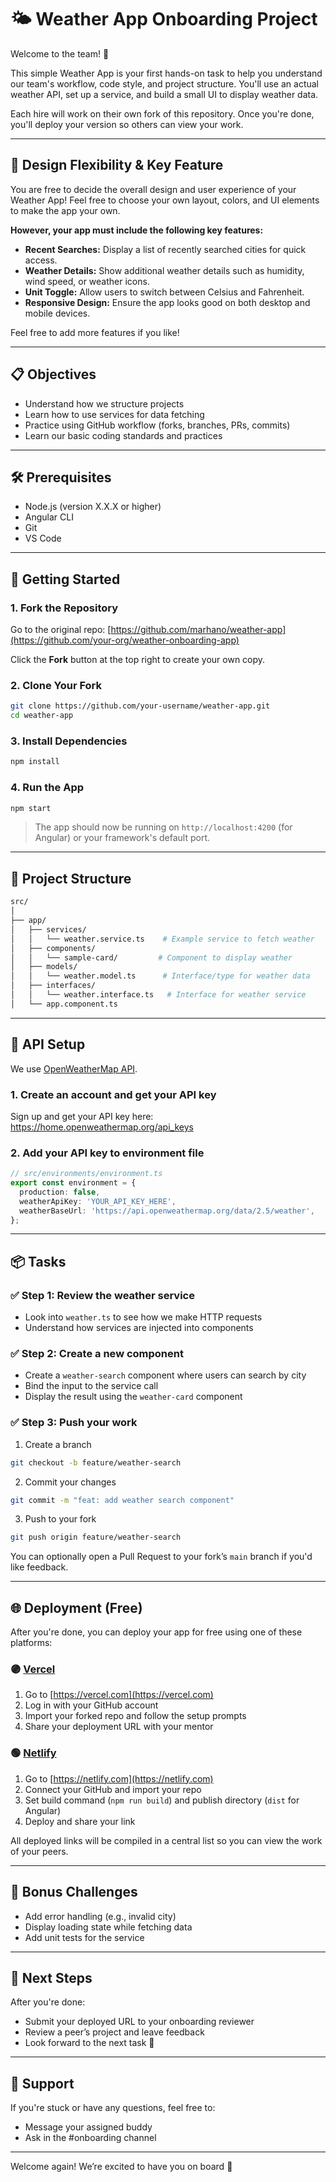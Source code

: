 # 🌤️ Weather App Onboarding Project

Welcome to the team! 🎉

This simple Weather App is your first hands-on task to help you understand our team's workflow, code style, and project structure. You'll use an actual weather API, set up a service, and build a small UI to display weather data.

Each hire will work on their own fork of this repository. Once you're done, you'll deploy your version so others can view your work.

---

## 🎨 Design Flexibility & Key Feature

You are free to decide the overall design and user experience of your Weather App! Feel free to choose your own layout, colors, and UI elements to make the app your own.

**However, your app must include the following key features:**

- **Recent Searches:** Display a list of recently searched cities for quick access.
- **Weather Details:** Show additional weather details such as humidity, wind speed, or weather icons.
- **Unit Toggle:** Allow users to switch between Celsius and Fahrenheit.
- **Responsive Design:** Ensure the app looks good on both desktop and mobile devices.

Feel free to add more features if you like!

---

## 📋 Objectives

- Understand how we structure projects
- Learn how to use services for data fetching
- Practice using GitHub workflow (forks, branches, PRs, commits)
- Learn our basic coding standards and practices

---

## 🛠️ Prerequisites

- Node.js (version X.X.X or higher)
- Angular CLI
- Git
- VS Code

---

## 🚀 Getting Started

### 1. Fork the Repository

Go to the original repo: [https://github.com/marhano/weather-app](https://github.com/your-org/weather-onboarding-app)

Click the **Fork** button at the top right to create your own copy.

### 2. Clone Your Fork

```bash
git clone https://github.com/your-username/weather-app.git
cd weather-app
```

### 3. Install Dependencies

```bash
npm install
```

### 4. Run the App

```bash
npm start
```

> The app should now be running on `http://localhost:4200` (for Angular) or your framework's default port.

---

## 📁 Project Structure

```bash
src/
│
├── app/
│   ├── services/
│   │   └── weather.service.ts    # Example service to fetch weather
│   ├── components/
│   │   └── sample-card/         # Component to display weather
│   ├── models/
│   │   └── weather.model.ts      # Interface/type for weather data
│   ├── interfaces/
│   │   └── weather.interface.ts   # Interface for weather service
│   └── app.component.ts
```

---

## 🔐 API Setup

We use [OpenWeatherMap API](https://openweathermap.org/api).

### 1. Create an account and get your API key

Sign up and get your API key here: https://home.openweathermap.org/api_keys

### 2. Add your API key to environment file

```ts
// src/environments/environment.ts
export const environment = {
  production: false,
  weatherApiKey: 'YOUR_API_KEY_HERE',
  weatherBaseUrl: 'https://api.openweathermap.org/data/2.5/weather',
};
```

---

## 📦 Tasks

### ✅ Step 1: Review the weather service

- Look into `weather.ts` to see how we make HTTP requests
- Understand how services are injected into components

### ✅ Step 2: Create a new component

- Create a `weather-search` component where users can search by city
- Bind the input to the service call
- Display the result using the `weather-card` component

### ✅ Step 3: Push your work

1. Create a branch

```bash
git checkout -b feature/weather-search
```

2. Commit your changes

```bash
git commit -m "feat: add weather search component"
```

3. Push to your fork

```bash
git push origin feature/weather-search
```

You can optionally open a Pull Request to your fork’s `main` branch if you'd like feedback.

---

## 🌐 Deployment (Free)

After you're done, you can deploy your app for free using one of these platforms:

### 🟣 [Vercel](https://vercel.com)

1. Go to [https://vercel.com](https://vercel.com)
2. Log in with your GitHub account
3. Import your forked repo and follow the setup prompts
4. Share your deployment URL with your mentor

### 🟢 [Netlify](https://netlify.com)

1. Go to [https://netlify.com](https://netlify.com)
2. Connect your GitHub and import your repo
3. Set build command (`npm run build`) and publish directory (`dist` for Angular)
4. Deploy and share your link

All deployed links will be compiled in a central list so you can view the work of your peers.

---

## 🧪 Bonus Challenges

- Add error handling (e.g., invalid city)
- Display loading state while fetching data
- Add unit tests for the service

---

## 🧭 Next Steps

After you're done:

- Submit your deployed URL to your onboarding reviewer
- Review a peer’s project and leave feedback
- Look forward to the next task 🎯

---

## 🤝 Support

If you're stuck or have any questions, feel free to:

- Message your assigned buddy
- Ask in the #onboarding channel

---

Welcome again! We’re excited to have you on board 🚀
